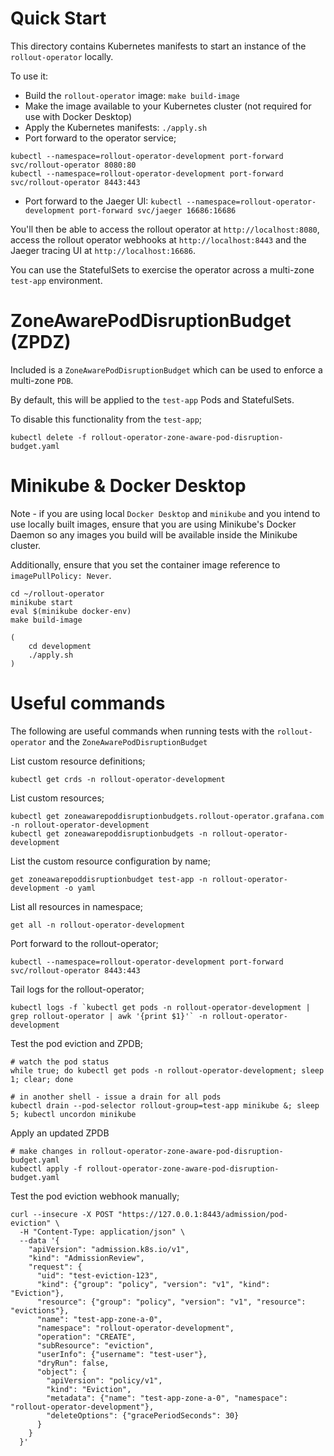 # Quick Start

This directory contains Kubernetes manifests to start an instance of the `rollout-operator` locally.

To use it:

* Build the `rollout-operator` image: `make build-image`
* Make the image available to your Kubernetes cluster (not required for use with Docker Desktop)
* Apply the Kubernetes manifests: `./apply.sh`
* Port forward to the operator service;
```
kubectl --namespace=rollout-operator-development port-forward svc/rollout-operator 8080:80
kubectl --namespace=rollout-operator-development port-forward svc/rollout-operator 8443:443
```
* Port forward to the Jaeger UI: `kubectl --namespace=rollout-operator-development port-forward svc/jaeger 16686:16686`

You'll then be able to access the rollout operator at `http://localhost:8080`, access the rollout operator webhooks at `http://localhost:8443` and the Jaeger tracing UI at `http://localhost:16686`.

You can use the StatefulSets to exercise the operator across a multi-zone `test-app` environment.

# ZoneAwarePodDisruptionBudget (ZPDZ)

Included is a `ZoneAwarePodDisruptionBudget` which can be used to enforce a multi-zone `PDB`.

By default, this will be applied to the `test-app` Pods and StatefulSets.

To disable this functionality from the `test-app`;

```text
kubectl delete -f rollout-operator-zone-aware-pod-disruption-budget.yaml
```

# Minikube & Docker Desktop

Note - if you are using local `Docker Desktop` and `minikube` and you intend to use locally built images, ensure that you are using Minikube's Docker Daemon so any images you build will be available inside the Minikube cluster.

Additionally, ensure that you set the container image reference to `imagePullPolicy: Never`.

```
cd ~/rollout-operator
minikube start
eval $(minikube docker-env)
make build-image

(
    cd development
    ./apply.sh
)
```

# Useful commands

The following are useful commands when running tests with the `rollout-operator` and the `ZoneAwarePodDisruptionBudget`

List custom resource definitions;
```
kubectl get crds -n rollout-operator-development
```

List custom resources;
```
kubectl get zoneawarepoddisruptionbudgets.rollout-operator.grafana.com -n rollout-operator-development
kubectl get zoneawarepoddisruptionbudgets -n rollout-operator-development
```

List the custom resource configuration by name;
```
get zoneawarepoddisruptionbudget test-app -n rollout-operator-development -o yaml 
```

List all resources in namespace;
```
get all -n rollout-operator-development
```

Port forward to the rollout-operator;
```
kubectl --namespace=rollout-operator-development port-forward svc/rollout-operator 8443:443
```

Tail logs for the rollout-operator;
```
kubectl logs -f `kubectl get pods -n rollout-operator-development | grep rollout-operator | awk '{print $1}'` -n rollout-operator-development
```

Test the pod eviction and ZPDB;
```
# watch the pod status
while true; do kubectl get pods -n rollout-operator-development; sleep 1; clear; done
```

```
# in another shell - issue a drain for all pods
kubectl drain --pod-selector rollout-group=test-app minikube &; sleep 5; kubectl uncordon minikube
```

Apply an updated ZPDB
```
# make changes in rollout-operator-zone-aware-pod-disruption-budget.yaml
kubectl apply -f rollout-operator-zone-aware-pod-disruption-budget.yaml
```

Test the pod eviction webhook manually;
```
curl --insecure -X POST "https://127.0.0.1:8443/admission/pod-eviction" \
  -H "Content-Type: application/json" \
  --data '{
    "apiVersion": "admission.k8s.io/v1",
    "kind": "AdmissionReview",
    "request": {
      "uid": "test-eviction-123",
      "kind": {"group": "policy", "version": "v1", "kind": "Eviction"},
      "resource": {"group": "policy", "version": "v1", "resource": "evictions"},
      "name": "test-app-zone-a-0",
      "namespace": "rollout-operator-development",
      "operation": "CREATE",
      "subResource": "eviction",
      "userInfo": {"username": "test-user"},
      "dryRun": false,
      "object": {
        "apiVersion": "policy/v1",
        "kind": "Eviction",
        "metadata": {"name": "test-app-zone-a-0", "namespace": "rollout-operator-development"},
        "deleteOptions": {"gracePeriodSeconds": 30}
      }
    }
  }'
```
